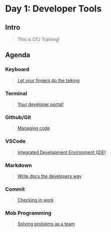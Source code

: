 Day 1: Developer Tools
===

## Intro

> This is OTJ Training!

## Agenda

### Keyboard

> [Let your fingers do the talking](keyboard01.md)

### Terminal

> [Your developer portal!](terminal.md)

### Github/Git

> [Managing code](github.md)

### VSCode

> [Integrated Development Environment (IDE)](ide.md)

### Markdown

> [Write docs the developers way](markdown.md)

### Commit

> [Checking in work](../commit.md)

### Mob Programming

> [Solving problems as a team](mob-programming.md)
